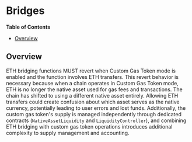 # Bridges

<!-- START doctoc generated TOC please keep comment here to allow auto update -->
<!-- DON'T EDIT THIS SECTION, INSTEAD RE-RUN doctoc TO UPDATE -->

**Table of Contents**

- [Overview](#overview)

<!-- END doctoc generated TOC please keep comment here to allow auto update -->

## Overview

ETH bridging functions MUST revert when Custom Gas Token mode is enabled and the function involves ETH transfers. This revert behavior is necessary because when a chain operates in Custom Gas Token mode, ETH is no longer the native asset used for gas fees and transactions. The chain has shifted to using a different native asset entirely. Allowing ETH transfers could create confusion about which asset serves as the native currency, potentially leading to user errors and lost funds. Additionally, the custom gas token's supply is managed independently through dedicated contracts (`NativeAssetLiquidity` and `LiquidityController`), and combining ETH bridging with custom gas token operations introduces additional complexity to supply management and accounting.

